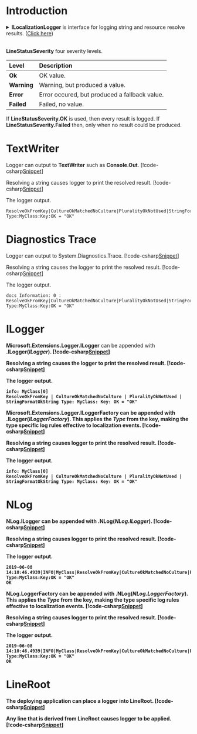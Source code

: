 ﻿# Introduction
<details>
  <summary><b>ILocalizationLogger</b> is interface for logging string and resource resolve results. (<u>Click here</u>)</summary>
[!code-csharp[Snippet](../../Lexical.Localization.Abstractions/Common/ILocalizationLogger.cs#Interface)]
</details>
<br />

**LineStatusSeverity** four severity levels.

| Level | Description |
|:-------|:-------|
| **Ok** | OK value. |
| **Warning** | Warning, but produced a value. |
| **Error** | Error occured, but produced a fallback value. |
| **Failed** | Failed, no value. |

If **LineStatusSeverity.OK** is used, then every result is logged.
If **LineStatusSeverity.Failed** then, only when no result could be produced.

# TextWriter
Logger can output to **TextWriter** such as **Console.Out**.
[!code-csharp[Snippet](Examples.cs#Snippet_0a)]

Resolving a string causes logger to print the resolved result.
[!code-csharp[Snippet](Examples.cs#Snippet_0b)]

The logger output.
```none
ResolveOkFromKey|CultureOkMatchedNoCulture|PluralityOkNotUsed|StringFormatOkString Type:MyClass:Key:OK = "OK"
```

# Diagnostics Trace
Logger can output to System.Diagnostics.Trace.
[!code-csharp[Snippet](Examples.cs#Snippet_2a)]

Resolving a string causes the logger to print the resolved result.
[!code-csharp[Snippet](Examples.cs#Snippet_2b)]

The logger output.
```none
docs Information: 0 : ResolveOkFromKey|CultureOkMatchedNoCulture|PluralityOkNotUsed|StringFormatOkString Type:MyClass:Key:OK = "OK"
```

# ILogger
**Microsoft.Extensions.Logger.ILogger** can be appended with <b>.ILogger(<i>ILogger</i>)<b>.
[!code-csharp[Snippet](Examples.cs#Snippet_3a)]

Resolving a string causes the logger to print the resolved result.
[!code-csharp[Snippet](Examples.cs#Snippet_3b)]

The logger output.
```none
info: MyClass[0]
ResolveOkFromKey | CultureOkMatchedNoCulture | PluralityOkNotUsed | StringFormatOkString Type: MyClass: Key: OK = "OK"
```

**Microsoft.Extensions.Logger.ILoggerFactory** can be appended with <b>.ILogger(<i>ILoggerFactory</i>)<b>.
This applies the *Type* from the key, making the type specific log rules effective to localization events.
[!code-csharp[Snippet](Examples.cs#Snippet_4a)]

Resolving a string causes logger to print the resolved result.
[!code-csharp[Snippet](Examples.cs#Snippet_4b)]

The logger output.
```none
info: MyClass[0]
ResolveOkFromKey | CultureOkMatchedNoCulture | PluralityOkNotUsed | StringFormatOkString Type: MyClass: Key: OK = "OK"
```

# NLog
**NLog.ILogger** can be appended with <b>.NLog(<i>NLog.ILogger</i>)<b>.
[!code-csharp[Snippet](Examples.cs#Snippet_3a)]

Resolving a string causes logger to print the resolved result.
[!code-csharp[Snippet](Examples.cs#Snippet_3b)]

The logger output.
```none
2019-06-08 14:10:46.4939|INFO|MyClass|ResolveOkFromKey|CultureOkMatchedNoCulture|PluralityOkNotUsed|StringFormatOkString Type:MyClass:Key:OK = "OK"
OK
```

**NLog.LoggerFactory** can be appended with <b>.NLog(<i>NLog.LoggerFactory</i>)<b>.
This applies the *Type* from the key, making the type specific log rules effective to localization events.
[!code-csharp[Snippet](Examples.cs#Snippet_4a)]

Resolving a string causes logger to print the resolved result.
[!code-csharp[Snippet](Examples.cs#Snippet_4b)]

The logger output.
```none
2019-06-08 14:10:46.4939|INFO|MyClass|ResolveOkFromKey|CultureOkMatchedNoCulture|PluralityOkNotUsed|StringFormatOkString Type:MyClass:Key:OK = "OK"
OK
```

# LineRoot
The deploying application can place a logger into **LineRoot**.
[!code-csharp[Snippet](Examples.cs#Snippet_1a)]

Any line that is derived from **LineRoot** causes logger to be applied.
[!code-csharp[Snippet](Examples.cs#Snippet_1b)]
